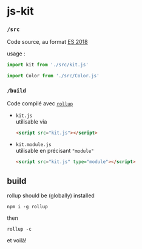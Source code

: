 # js-kit

### `/src`

Code source, au format [ES 2018](https://flaviocopes.com/es2018/)

usage :
```javascript
import kit from './src/kit.js'
```
```javascript
import Color from './src/Color.js'
```

### `/build`

Code compilé avec [`rollup`](https://rollupjs.org/guide/en/)

- `kit.js`  
  utilisable via
  ```html
  <script src="kit.js"></script>
  ```

- `kit.module.js`  
  utilisable en précisant `"module"`
  ```html
  <script src="kit.js" type="module"></script>
  ```

## build
rollup should be (globally) installed
```shell
npm i -g rollup
```
then
```shell
rollup -c
```
et voilà!
